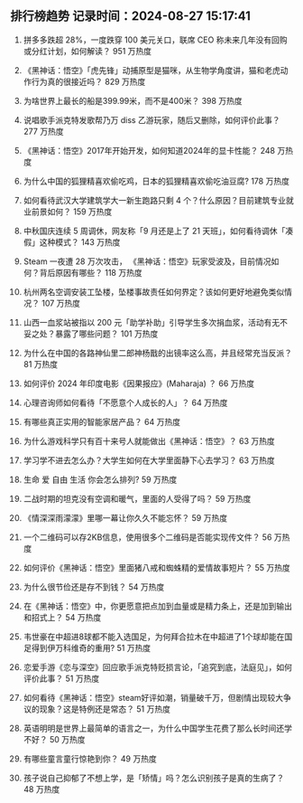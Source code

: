 
## 排行榜趋势 记录时间：2024-08-27 15:17:41
  
  1. 拼多多跌超 28%，一度跌穿 100 美元关口，联席 CEO 称未来几年没有回购或分红计划，如何解读？ 951 万热度
    
  2. 《黑神话：悟空》「虎先锋」动捕原型是猫咪，从生物学角度讲，猫和老虎动作行为真的很接近吗？ 829 万热度
    
  3. 为啥世界上最长的船是399.99米，而不是400米？ 398 万热度
    
  4. 说唱歌手派克特发歌帮乃万 diss 乙游玩家，随后又删除，如何评价此事？ 277 万热度
    
  5. 《黑神话：悟空》2017年开始开发，如何知道2024年的显卡性能？ 248 万热度
    
  6. 为什么中国的狐狸精喜欢偷吃鸡，日本的狐狸精喜欢偷吃油豆腐? 178 万热度
    
  7. 如何看待武汉大学建筑学大一新生跑路只剩 4 个？什么原因？目前建筑专业就业前景如何？ 159 万热度
    
  8. 中秋国庆连续 5 周调休，网友称「9 月还是上了 21 天班」，如何看待调休「凑假」这种模式？ 143 万热度
    
  9. Steam 一夜遭 28 万次攻击， 《黑神话：悟空》玩家受波及，目前情况如何？背后原因有哪些？ 118 万热度
    
  10. 杭州两名空调安装工坠楼，坠楼事故责任如何界定？该如何更好地避免类似情况？ 107 万热度
    
  11. 山西一血浆站被指以 200 元「助学补助」引导学生多次捐血浆，活动有无不妥之处？暴露了哪些问题？ 101 万热度
    
  12. 为什么在中国的各路神仙里二郎神杨戬的出镜率这么高，并且经常充当反派？ 81 万热度
    
  13. 如何评价 2024 年印度电影《因果报应》(Maharaja) ？ 66 万热度
    
  14. 心理咨询师如何看待「不愿意个人成长的人」？ 64 万热度
    
  15. 有哪些真正实用的智能家居产品？ 64 万热度
    
  16. 为什么游戏科学只有百十来号人就能做出《黑神话：悟空》？ 63 万热度
    
  17. 学习学不进去怎么办？大学生如何在大学里面静下心去学习？ 63 万热度
    
  18. 生命 爱 自由 生活 你会怎么排列? 59 万热度
    
  19. 二战时期的坦克没有空调和暖气，里面的人受得了吗？ 59 万热度
    
  20. 《情深深雨濛濛》里哪一幕让你久久不能忘怀？ 59 万热度
    
  21. 一个二维码可以存2KB信息，使用很多个二维码是否能实现传文件？ 56 万热度
    
  22. 如何评价《黑神话：悟空》里面猪八戒和蜘蛛精的爱情故事短片？ 55 万热度
    
  23. 为什么很节俭还是存不到钱？ 54 万热度
    
  24. 在《黑神话：悟空》中，你更愿意把点加到血量或是精力条上，还是加到输出和招式上？ 54 万热度
    
  25. 韦世豪在中超进8球都不能入选国足，为何拜合拉木在中超进了1个球却能在国足得到伊万科维奇的重用? 51 万热度
    
  26. 恋爱手游《恋与深空》回应歌手派克特贬损言论，「追究到底，法庭见」，如何评价此事？ 51 万热度
    
  27. 如何看待《黑神话：悟空》steam好评如潮，销量破千万，但剧情出现较大争议的现象？这是特例还是常态？ 51 万热度
    
  28. 英语明明是世界上最简单的语言之一，为什么中国学生花费了那么长时间还学不好？ 50 万热度
    
  29. 有哪些童言童行惊艳到你？ 49 万热度
    
  30. 孩子说自己抑郁了不想上学，是「矫情」吗？怎么识别孩子是真的生病了？ 48 万热度
    